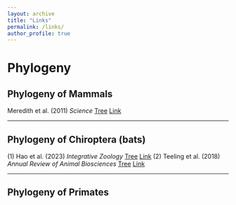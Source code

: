 ```yaml
---
layout: archive
title: "Links"
permalink: /links/
author_profile: true
---
```


# Phylogeny
## Phylogeny of Mammals
Meredith et al. (2011) _Science_ [Tree]() [Link](https://www.science.org/doi/10.1126/science.1211028)

---

## Phylogeny of Chiroptera (bats)
(1) Hao et al. (2023) _Integrative Zoology_ [Tree](../links/Hao_2023_INZpdf.pdf) [Link](https://doi.org/10.1111/1749-4877.12772)
(2) Teeling et al. (2018) _Annual Review of Animal Biosciences_ [Tree](../links/Teeling_2018_Annual_Review_of_Animal_Biosciences.pdf) [Link](https://doi.org/10.1146/annurev-animal-022516-022811)

---

## Phylogeny of Primates
